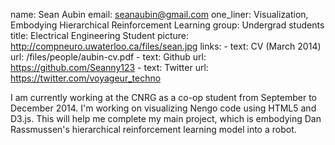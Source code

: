 name: Sean Aubin
email: seanaubin@gmail.com
one_liner: Visualization, Embodying Hierarchical Reinforcement Learning
group: Undergrad students
title: Electrical Engineering Student
picture: http://compneuro.uwaterloo.ca/files/sean.jpg
links:
    - text: CV (March 2014)
      url: /files/people/aubin-cv.pdf
    - text: Github
      url: https://github.com/Seanny123
    - text: Twitter
      url: https://twitter.com/voyageur_techno

I am currently working at the CNRG as a co-op student
from September to December 2014. I'm working on visualizing Nengo code using 
HTML5 and D3.js. This will help me complete my main project, which is embodying
Dan Rassmussen's hierarchical reinforcement learning model into a robot.